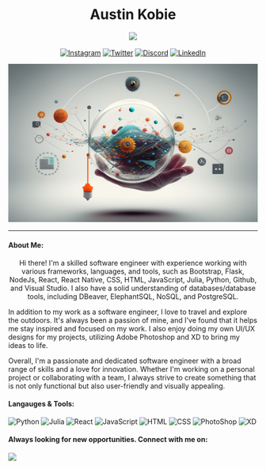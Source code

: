 <h1 align="center"> Austin Kobie </h1>
<p align="center">
<img src="https://readme-typing-svg.demolab.com?font=Montserrat&pause=1000&color=D83553&center=true&width=435&lines=FullStack+SoftWare+Engineer;UI%2FUX+Designer;Constantly+Improving+my+craft;Open+for+work%2FNew+opportunities!"/>
</p>
<!-- Social icons -->
<p align="center">
<a href="https://www.instagram.com/austinkobie/"><img width="32px" alt="Instagram" title="Instagram" src="https://i.imgur.com/M6yBwxS.png"/></a>
<a href="https://twitter.com/AustinKobie"><img width="32px" alt="Twitter" title="Twitter" src="https://upload.wikimedia.org/wikipedia/commons/4/4f/Twitter-logo.svg"/></a>
<a href="https://discord.gg/H5bEg3sD"><img width="32px" alt="Discord" title="Discord" src="https://assets-global.website-files.com/6257adef93867e50d84d30e2/636e0a6a49cf127bf92de1e2_icon_clyde_blurple_RGB.png"/></a>
<a href="https://www.linkedin.com/in/austin-kobie/"><img width="32px" alt="LinkedIn" title="LinkedIn" src="https://upload.wikimedia.org/wikipedia/commons/thumb/c/ca/LinkedIn_logo_initials.png/800px-LinkedIn_logo_initials.png"/></a>
</p>

![](gitbanner.png)

---

<!--
**AustinKobie/AustinKobie** is a ✨ _special_ ✨ repository because its `README.md` (this file) appears on your GitHub profile.
-->

#### About Me:
<p align="center">Hi there! I'm a skilled software engineer with experience working with various frameworks, languages, and tools, such as Bootstrap, Flask, NodeJs, React, React Native, CSS, HTML, JavaScript, Julia, Python, Github, and Visual Studio. I also have a solid understanding of databases/database tools, including DBeaver, ElephantSQL, NoSQL, and PostgreSQL.

In addition to my work as a software engineer, I love to travel and explore the outdoors. It's always been a passion of mine, and I've found that it helps me stay inspired and focused on my work. I also enjoy doing my own UI/UX designs for my projects, utilizing Adobe Photoshop and XD to bring my ideas to life.

Overall, I'm a passionate and dedicated software engineer with a broad range of skills and a love for innovation. Whether I'm working on a personal project or collaborating with a team, I always strive to create something that is not only functional but also user-friendly and visually appealing.</p>

#### Langauges & Tools:
<p float="left">
<img width="32px" title="Python" src="https://cdn3.iconfinder.com/data/icons/logos-and-brands-adobe/512/267_Python-512.png"/>
<img width="32px" title="Julia" src="https://user-images.githubusercontent.com/2529329/47639358-7062af80-db37-11e8-8679-42b233b424fa.jpg">
<img width="32px" title="React" src="https://upload.wikimedia.org/wikipedia/commons/thumb/a/a7/React-icon.svg/1150px-React-icon.svg.png" />
<img width="32px" title="JavaScript" src="https://cdn.iconscout.com/icon/free/png-256/javascript-2038874-1720087.png" />
<img width="32px" title="HTML" src="https://cdn-icons-png.flaticon.com/512/1532/1532556.png" />
<img width="32px" title="CSS" src="https://www.kindpng.com/picc/m/464-4640184_css3-png-download-css-icon-transparent-png.png" />
<img width="32px" title="PhotoShop" src="https://encrypted-tbn0.gstatic.com/images?q=tbn:ANd9GcTirHxQzoWPUFgJlbSq2gVRsXZjZ_cxygZL7OKlpKk5DI_rWHQf4gGOFh_BKjKax2wb7OY&usqp=CAU" />
<img width="32px"  title="XD" src="https://upload.wikimedia.org/wikipedia/commons/thumb/c/c2/Adobe_XD_CC_icon.svg/2101px-Adobe_XD_CC_icon.svg.png" />
</p>

#### Always looking for new opportunities. Connect with me on:

<a href="https://www.linkedin.com/in/austin-kobie/"><img src="https://img.shields.io/badge/LinkedIn-blue?style=for-the-badge&logo=LinkedIn&logoColor=white"/></a>
